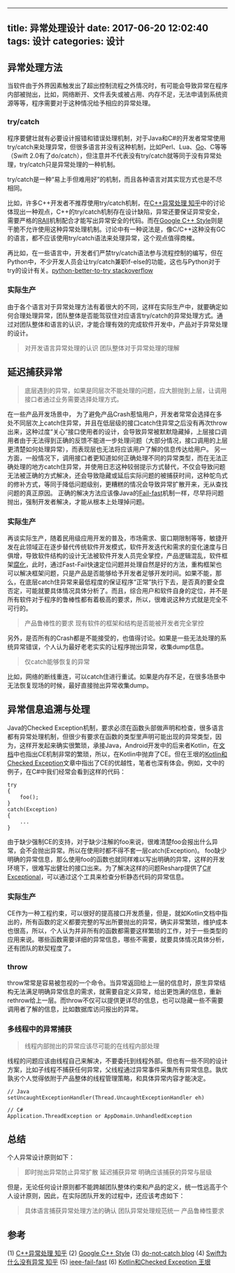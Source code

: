 
---
title: 异常处理设计
date: 2017-06-20 12:02:40
tags: 设计
categories: 设计
---

## 异常处理方法

当软件由于外界因素触发出了超出控制流程之外情况时，有可能会导致异常在程序内部被抛出，比如，网络断开、文件丢失或被占用、内存不足，无法申请到系统资源等等，程序需要对于这种情况给予相应的异常处理。

### try/catch
程序要健壮就有必要设计报错和错误处理机制，对于Java和C#的开发者常常使用try/catch来处理异常，但很多语言并没有这种机制，比如Perl、Lua、[Go](https://stackoverflow.com/questions/7198037/exception-handling-in-google-go-language)、C等等（Swift 2.0有了do/catch），但注意并不代表没有try/catch就等同于没有异常处理，try/catch只是异常处理的一种机制。

try/catch是一种“易上手但难用好”的机制，而且各种语言对其实现方式也是不尽相同。

比如，许多C++开发者不推荐使用try/catch机制，在[C++异常处理 知乎](https://www.zhihu.com/question/22889420)中的讨论体现出一种观点，C++的try/catch机制存在设计缺陷，异常还要保证异常安全，需要严格的[RAII](https://zh.wikipedia.org/wiki/RAII)机制配合才能写出异常安全的代码。而在[Google C++ Style](https://google.github.io/styleguide/cppguide.html#Exceptions)则是干脆不允许使用这种异常处理机制。讨论中有一种说法是，像C/C++这种没有GC的语言，都不应该使用try/catch语法来处理异常，这个观点值得商榷。

再比如，在一些语言中，开发者们严禁try/catch语法参与流程控制的编写，但在Python中，不少开发人员会让try/catch兼职if-else的功能，这也与Python对于try的设计有关。[python-better-to-try stackoverflow](https://stackoverflow.com/questions/7604636/better-to-try-something-and-catch-the-exception-or-test-if-its-possible-first)

### 实际生产
由于各个语言对于异常处理方法有着很大的不同，这样在实际生产中，就要确定如何合理处理异常，团队整体是否能驾驭住对应语言try/catch的异常处理方式。通过对团队整体和语言的认识，才能合理有效的完成软件开发中，产品对于异常处理的设计。
> 对开发语言异常处理的认识
> 团队整体对于异常处理的理解

## 延迟捕获异常
> 底层遇到的异常，如果是同层次不能处理的问题，应大胆抛到上层，让调用接口者通过业务需要选择处理方式。

在一些产品开发场景中， 为了避免产品Crash惹恼用户，开发者常常会选择在多处不同层次上catch住异常，并且在低层级的接口catch住异常之后没有再次throw出来，这种过度“关心”接口使用者的设计，会导致异常被默默隐藏掉，上层接口调用者由于无法得到正确的反馈不能进一步处理问题（大部分情况，接口调用的上层更清楚如何处理异常），而表现层也无法将应该用户了解的信息传达给用户。
另一方面，一般情况下，调用接口者更知道如何正确处理不同的异常类型，而在无法正确处理的地方catch住异常，并使用日志这种较弱提示方式替代，不仅会导致问题无法被正确的方式解决，还会导致隐藏或延后实际问题的被捕获时间，这种鸵鸟式的修补方式，等同于降低问题级别，更糟糕的情况会导致异常扩散开来，无从查找问题的真正原因。
正确的解决方法应该像Java的[Fail-fast](https://en.wikipedia.org/wiki/Fail-fast)机制一样，尽早将问题抛出，强制开发者解决，才能从根本上处理掉问题。

### 实际生产
再谈实际生产，随着民用级应用开发的普及，市场需求、窗口期限制等等，敏捷开发在此领域正在逐步替代传统软件开发模式，软件开发迭代和需求的变化速度与日俱增，导致软件结构的设计无法被软件开发人员完全掌控，产品逻辑混乱，软件框架[腐化](http://www.cnblogs.com/rinson/p/6829966.html)，此时，通过Fast-Fail快速定位问题并处理自然是好的方法，重构框架也可以解决框架问题，只是产品是否能够给予开发者足够开发时间。如果不能，那么，在底层catch住异常来最低程度的保证程序“正常”执行下去，是否真的要全盘否定，可能就要具体情况具体分析了。而且，综合用户和软件自身的定位，并不是所有软件对于程序的鲁棒性都有着极高的要求，所以，很难说这种方式就是完全不可行的。
> 产品鲁棒性的要求
> 现有软件的框架和结构是否能被开发者完全掌控

另外，是否所有的Crash都是不能接受的，也值得讨论。如果是一些无法处理的系统异常错误，个人认为最好老老实实的让程序抛出异常，收集dump信息。
> 仅catch能够恢复的异常

比如，网络的断线重连，可以catch住进行重试。如果是内存不足，在很多场景中无法恢复现场的时候，最好直接抛出异常收集dump。

## 异常信息追溯与处理
Java的Checked Exception机制，要求必须在函数头部做声明和检查，很多语言都有异常处理机制，但很少有要求在函数的类型里声明可能出现的异常类型，因为，这样开发起来确实很繁琐，承接Java，Android开发中的后来者Kotlin，在[文档](https://kotlinlang.org/docs/reference/exceptions.html#checked-exceptions)中也指出CE机制非常的繁琐，所以，在Kotlin中抛弃了CE。但在王垠的[Kotlin和Checked Exception](http://www.yinwang.org/blog-cn/2017/05/23/kotlin)文章中指出了CE的优越性，笔者也深有体会。例如，文中的例子，在C#中我们经常会看到这样的代码：
```CSharp
try
{
    foo();
}
catch(Exception)
{
    ...
}
```
由于缺少强制CE的支持，对于缺少注解的foo来说，很难清楚foo会报出什么异常，会不会抛出异常。所以在使用时都不得不套一层catch(Exception)。
foo缺少明确的异常信息，那么使用foo的函数也就同样难以写出明确的异常，这样的开发环境下，很难写出健壮的接口出来。为了解决这样的问题Resharp提供了[C# Exceptional](https://github.com/CSharpAnalyzers/ExceptionalReSharper)，可以通过这个工具来检查分析静态代码的异常信息。

### 实际生产
CE作为一种工程约束，可以很好的提高接口开发质量，但是，就如Kotlin文档中指出的，所有函数的定义都要完整的写出所要抛出的异常，确实非常繁琐，维护成本也很高，所以，个人认为并非所有的函数都需要这样繁琐的工作，对于一些类型的应用来说。哪些函数需要详细的异常信息，哪些不需要，就要具体情况具体分析，还有团队的默契程度了。

### throw
throw常常是容易被忽视的一个命令。当异常返回给上一层的信息时，原生异常结构无法满足明确异常信息的需求，就需要自定义异常，给出更饱满的信息，重新rethrow给上一层。而throw不仅可以提供更详尽的信息，也可以隐藏一些不需要调用者了解的信息，比如数据库访问报出的异常。

### 多线程中的异常捕获
> 线程内部抛出的异常应该尽可能的在线程内部处理

线程的问题应该由线程自己来解决，不要委托到线程外部。但也有一些不同的设计方案，比如子线程不捕获任何异常，父线程通过异常事件采集所有异常信息。孰优孰劣个人觉得依附于产品整体的线程管理策略，和具体异常内容才能决定。

```
// Java
setUncaughtExceptionHandler(Thread.UncaughtExceptionHandler eh)

// C#
Application.ThreadException or AppDomain.UnhandledException 
```

## 总结
个人异常设计原则如下：
> 即时抛出异常防止异常扩散
> 延迟捕获异常
> 明确应该捕获的异常与层级

但是，无论任何设计原则都不能跨越团队整体约束和产品的定义，统一性远高于个人设计原则，因此，在实际团队开发的过程中，还应该考虑如下：

> 具体语言捕获异常处理方法的确认
> 团队异常处理规范统一
> 产品鲁棒性要求



## 参考
(1) [C++异常处理 知乎](https://www.zhihu.com/question/22889420)
(2) [Google C++ Style](https://google.github.io/styleguide/cppguide.html#Exceptions)
(3) [do-not-catch blog](http://blog.gauffin.org/2010/11/do-not-catch-that-exception/)
(4) [Swift为什么没有异常 知乎](https://www.zhihu.com/question/24261295)
(5) [ieee-fail-fast](https://martinfowler.com/ieeeSoftware/failFast.pdf)
(6) [Kotlin和Checked Exception 王垠](http://www.yinwang.org/blog-cn/2017/05/23/kotlin)

